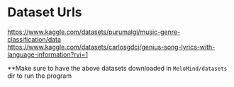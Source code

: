 # Dataset Urls
https://www.kaggle.com/datasets/purumalgi/music-genre-classification/data  
https://www.kaggle.com/datasets/carlosgdcj/genius-song-lyrics-with-language-information?rvi=1

**Make sure to have the above datasets downloaded in `MeloMind/datasets` dir to run the program
